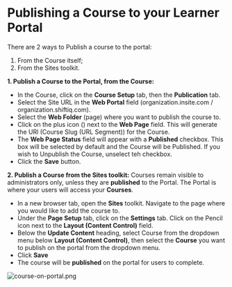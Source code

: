 # Publishing a Course to your Learner Portal

There are 2 ways to Publish a course to the portal:
1. From the Course itself;
2. From the Sites toolkit.

**1. Publish a Course to the Portal, from the Course:**
* In the Course, click on the **Course Setup** tab, then the **Publication** tab.
* Select the Site URL in the **Web Portal** field (organization.insite.com / organization.shiftiq.com).
* Select the **Web Folder** (page) where you want to publish the course to.
* Click on the plus icon (<i class="fas fa-plus-circle"></i>) next to the **Web Page** field. This will generate the URl (Course Slug (URL Segment)) for the Course.
* The **Web Page Status** field will appear with a **Published** checkbox. This box will be selected by default and the Course will be Published. If you wish to Unpublish the Course, unselect teh checkbox.
* Click the **Save** button.

**2. Publish a Course from the Sites toolkit:**
Courses remain visible to administrators only, unless they are **published** to the Portal.  The Portal is where your users will access your **Courses**.

* In a new browser tab, open the **Sites** toolkit. Navigate to the page where you would like to add the course to.
* Under the **Page Setup** tab, click on the **Settings** tab. Click on the Pencil icon next to the **Layout (Content Control)** field.
* Below the **Update Content** heading,  select Course from the dropdown menu below **Layout (Content Control)**, then select the **Course** you want to publish on the portal from the dropdown menu.
* Click **Save**
* The course will be **published** on the portal for users to complete.

![course-on-portal.png](https://e02.insite.com/files/sites/global/publish-course/course-on-portal.png)
